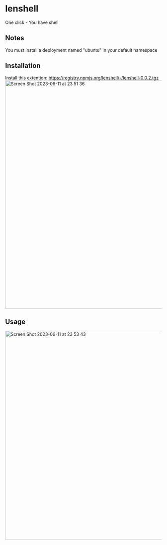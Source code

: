 # lenshell

One click - You have shell

## Notes
You must install a deployment named "ubuntu" in your default namespace

## Installation

Install this extention: https://registry.npmjs.org/lenshell/-/lenshell-0.0.2.tgz
<img width="735" alt="Screen Shot 2023-06-11 at 23 51 36" src="https://github.com/khanh96le/lenshell/assets/19431276/16c3d75d-f491-40eb-a823-989242462063">

## Usage
<img width="672" alt="Screen Shot 2023-06-11 at 23 53 43" src="https://github.com/khanh96le/lenshell/assets/19431276/e76d8937-9f7e-45c2-8fdc-c565d66b05da">
